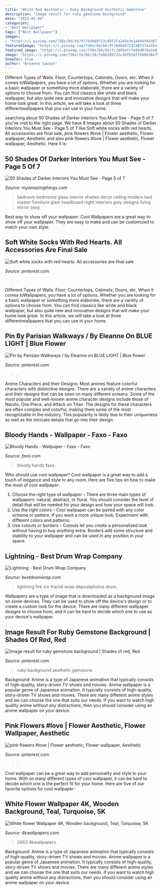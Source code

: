 ```yaml
---
title: "White Red Aesthetic ~ Ruby Background Aesthetic Gemstone"
description: "Image result for ruby gemstone background"
date: "2022-01-04"
categories:
- "Best Wallpaper"
tags: ["Best Wallpaper"]
images:
- "https://i.pinimg.com/736x/bd/b6/97/bdb69723c48f37a245e3e1a69df94367.jpg"
featuredImage: "https://i.pinimg.com/736x/bd/b6/97/bdb69723c48f37a245e3e1a69df94367.jpg"
featured_image: "https://i.pinimg.com/736x/69/9a/fc/699afcfe86d07da2e0f3fc63add14506.jpg"
image: "https://i.pinimg.com/736x/fe/0b/28/fe0b289733c36f81b7f58663bef54fb7.jpg"
ShowToc: true
author: "Breanne Sawayn"
---
```



Different Types of Walls: Floor, Countertops, Cabinets, Doors, etc.
When it comes toWallpapers, you have a lot of options. Whether you are looking for a basic wallpaper or something more elaborate, there are a variety of options to choose from. You can find classics like white and black wallpaper, but also quite new and innovative designs that will make your home look great. In this article, we will take a look at three differentwallpapers that you can use in your home.

	

		
searching about 50 Shades of Darker Interiors You Must See - Page 5 of 7 you've visit to the right page. We have 8 Images about 50 Shades of Darker Interiors You Must See - Page 5 of 7 like Soft white socks with red hearts. All accessories are final sale, pink flowers #love | Flower aesthetic, Flower wallpaper, Aesthetic and also pink flowers #love | Flower aesthetic, Flower wallpaper, Aesthetic. Here it is:
		
    
## 50 Shades Of Darker Interiors You Must See - Page 5 Of 7

<img loading=lazy src="https://myamazingthings.com/wp-content/uploads/2017/01/interior-fetching-grey-bedroom-decoration-usin.jpg" onerror="this.onerror=null;this.src='https://tse4.mm.bing.net/th?id=OIP.827RPG-eAK4zYD4qXIGkAAHaF_&amp;pid=15.1';" alt="50 Shades of Darker Interiors You Must See - Page 5 of 7">

_Source: myamazingthings.com_

>bedroom bedrooms glass interior shades decor ceiling modern bed master furniture glam headboard night interiors grey designs living mirror sexy. 

	

Best way to show off your wallpaper:
Cool Wallpapers are a great way to show off your wallpaper. They are easy to make and can be customized to match your own style.

    
## Soft White Socks With Red Hearts. All Accessories Are Final Sale

<img loading=lazy src="https://i.pinimg.com/736x/69/9a/fc/699afcfe86d07da2e0f3fc63add14506.jpg" onerror="this.onerror=null;this.src='https://tse3.mm.bing.net/th?id=OIP.nyLiHWPWRbZCwbASi6UHsgHaLH&amp;pid=15.1';" alt="Soft white socks with red hearts. All accessories are final sale">

_Source: pinterest.com_

>. 

	

Different Types of Walls: Floor, Countertops, Cabinets, Doors, etc.
When it comes toWallpapers, you have a lot of options. Whether you are looking for a basic wallpaper or something more elaborate, there are a variety of options to choose from. You can find classics like white and black wallpaper, but also quite new and innovative designs that will make your home look great. In this article, we will take a look at three differentwallpapers that you can use in your home.

    
## Pin By Parisian Walkways / By Eleanne On BLUE LIGHT | Blue Flower

<img loading=lazy src="https://i.pinimg.com/736x/fe/0b/28/fe0b289733c36f81b7f58663bef54fb7.jpg" onerror="this.onerror=null;this.src='https://tse2.mm.bing.net/th?id=OIP.pEU8TQxQx4AmTS0FfA0bggHaNK&amp;pid=15.1';" alt="Pin by Parisian Walkways / by Eleanne on BLUE LIGHT | Blue flower">

_Source: pinterest.com_

>. 

	

Anime Characters and their Designs: Most animes feature colorful characters with distinctive designs.
There are a variety of anime characters and their designs that can be seen on many different screens. Some of the most popular and well-known anime character designs include those of Naruto, One Piece, and Attack on Titan. The designs for these characters are often complex and colorful, making them some of the most recognizable in the industry. This popularity is likely due to their uniqueness as well as the intricate details that go into their design.

    
## Bloody Hands - Wallpaper - Faxo - Faxo

<img loading=lazy src="https://d28mt5n9lkji5m.cloudfront.net/i/V3rDIFx015.jpg" onerror="this.onerror=null;this.src='https://tse3.mm.bing.net/th?id=OIP.FZ_KdTgIio_q8acxTKjYkAHaEK&amp;pid=15.1';" alt="Bloody Hands - Wallpaper - Faxo - Faxo">

_Source: faxo.com_

>bloody hands faxo. 

	

Who should use cool wallpaper?
Cool wallpaper is a great way to add a touch of elegance and style to any room. Here are five tips on how to make the most of cool wallpaper: 
1) Choose the right type of wallpaper – There are three main types of wallpapers: natural, abstract, or floral. You should consider the level of detail that will be needed for your design and how your space will look. 
2) Use the right colors – Cool wallpaper can be paired with any color scheme or pattern. If you want a more unique look, Experiment with different colors and patterns. 
3) Use cutouts or borders – Cutouts let you create a personalized look without having to buy anything extra. Borders add some structure and stability to your wallpaper and can be used in any position in your space.

    
## Lightning - Best Drum Wrap Company

<img loading=lazy src="http://bestdrumwrap.com/wp-content/uploads/2016/06/Lightning-9.jpg" onerror="this.onerror=null;this.src='https://tse4.mm.bing.net/th?id=OIP.UvWHS2Minh8y_PRgMJX20AHaFO&amp;pid=15.1';" alt="Lightning - Best Drum Wrap Company">

_Source: bestdrumwrap.com_

>lightning fire ice fractal wrap depositphotos drum. 

	

Wallpapers are a type of image that is downloaded as a background image on some devices. They can be used to show off the device's design or to create a custom look for the device. There are many different wallpaper designs to choose from, and it can be hard to decide which one to use as your device's wallpaper.

    
## Image Result For Ruby Gemstone Background | Shades Of Red, Red

<img loading=lazy src="https://i.pinimg.com/736x/bd/b6/97/bdb69723c48f37a245e3e1a69df94367.jpg" onerror="this.onerror=null;this.src='https://tse2.mm.bing.net/th?id=OIP.jibYVthPRPz6jeMTmvTI4QHaLH&amp;pid=15.1';" alt="Image result for ruby gemstone background | Shades of red, Red">

_Source: pinterest.com_

>ruby background aesthetic gemstone. 

	

Background: Anime is a type of Japanese animation that typically consists of high-quality, story-driven TV shows and movies.
Anime wallpaper is a popular genre of Japanese animation. It typically consists of high-quality, story-driven TV shows and movies. There are many different anime styles and we can choose the one that suits our needs. If you want to watch high quality anime without any distractions, then you should consider using an anime wallpaper on your device.

    
## Pink Flowers #love | Flower Aesthetic, Flower Wallpaper, Aesthetic

<img loading=lazy src="https://i.pinimg.com/736x/6e/43/a2/6e43a27e10aa0d57f3c20f7e06906804.jpg" onerror="this.onerror=null;this.src='https://tse4.mm.bing.net/th?id=OIP.Cf1I38n_egQCSL6jgxcUsAHaJ3&amp;pid=15.1';" alt="pink flowers #love | Flower aesthetic, Flower wallpaper, Aesthetic">

_Source: pinterest.com_

>. 

	

Cool wallpaper can be a great way to add personality and style to your home. With so many different types of cool wallpaper, it can be hard to decide which one is the perfect fit for your home. Here are five of our favorite options for cool wallpaper: 

    
## White Flower Wallpaper 4K, Wooden Background, Teal, Turquoise, 5K

<img loading=lazy src="https://4kwallpapers.com/images/wallpapers/white-flower-wooden-background-teal-turquoise-5k-1125x2436-2663.jpg" onerror="this.onerror=null;this.src='https://tse3.mm.bing.net/th?id=OIP.H8voZ1d0uXR-7kX1XiyljwHaQC&amp;pid=15.1';" alt="White flower Wallpaper 4K, Wooden background, Teal, Turquoise, 5K">

_Source: 4kwallpapers.com_

>2663 4kwallpapers. 

	

Background: Anime is a type of Japanese animation that typically consists of high-quality, story-driven TV shows and movies.
Anime wallpaper is a popular genre of Japanese animation. It typically consists of high-quality, story-driven TV shows and movies. There are many different anime styles and we can choose the one that suits our needs. If you want to watch high quality anime without any distractions, then you should consider using an anime wallpaper on your device.

